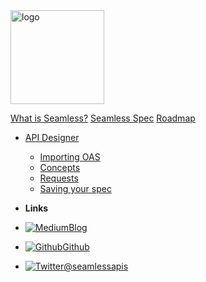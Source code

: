 <!-- docs/_sidebar.md -->

<img src="/images/logo-blue.svg" data-origin="images/logo-blue.svg" alt="logo" style="width: 150px;">

[What is Seamless?](/?id=what-is-seamless)
[Seamless Spec](seamless-spec.md)
[Roadmap](roadmap.md)
- [API Designer](designer/overview.md)
    - [Importing OAS](designer/oas-import.md)
    - [Concepts](designer/concepts.md)
    - [Requests](designer/requests.md)
    - [Saving your spec](designer/cli.md)

- **Links**
- [![Medium](https://icongr.am/entypo/medium.svg?color=808080&size=16)Blog](https://medium.com)
- [![Github](https://icongram.jgog.in/simple/github.svg?color=808080&size=16)Github](https://github.com/seamlessapis)
- [![Twitter](https://icongram.jgog.in/simple/twitter.svg?colored&size=16)@seamlessapis](http://twitter.com/seamlessapis)
